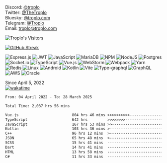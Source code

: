 Discord: <a href="https://discord.com/users/692259321907773460">@troplo</a><br>
Twitter: <a href="https://twitter.com/TheTroplo">@TheTroplo</a><br>
Bluesky: <a href="https://bsky.app/profile/troplo.com">@troplo.com</a><br>
Telegram: <a href="https://t.me/Troplo">@Troplo</a><br>
Email: <a href="mailto:troplo@troplo.com">troplo@troplo.com</a>

![Troplo's Visitors](https://visitor-badge.glitch.me/badge?page_id=Troplo&left_color=grey&right_color=blue)

[![GitHub Streak](https://github-readme-streak-stats.herokuapp.com/?user=Troplo&theme=dark)](https://git.io/streak-stats)

![Express.js](https://img.shields.io/badge/express.js-%23404d59.svg?style=for-the-badge&logo=express&logoColor=%2361DAFB)
![JWT](https://img.shields.io/badge/JWT-black?style=for-the-badge&logo=JSON%20web%20tokens)
![JavaScript](https://img.shields.io/badge/javascript-%23323330.svg?style=for-the-badge&logo=javascript&logoColor=%23F7DF1E)
![MariaDB](https://img.shields.io/badge/MariaDB-003545?style=for-the-badge&logo=mariadb&logoColor=white)
![NPM](https://img.shields.io/badge/NPM-%23000000.svg?style=for-the-badge&logo=npm&logoColor=white)
![NodeJS](https://img.shields.io/badge/node.js-6DA55F?style=for-the-badge&logo=node.js&logoColor=white)
![Postgres](https://img.shields.io/badge/postgres-%23316192.svg?style=for-the-badge&logo=postgresql&logoColor=white)
![Socket.io](https://img.shields.io/badge/Socket.io-black?style=for-the-badge&logo=socket.io&badgeColor=010101)
![TypeScript](https://img.shields.io/badge/typescript-%23007ACC.svg?style=for-the-badge&logo=typescript&logoColor=white)
![Vue.js](https://img.shields.io/badge/vuejs-%2335495e.svg?style=for-the-badge&logo=vuedotjs&logoColor=%234FC08D)
![WebStorm](https://img.shields.io/badge/webstorm-143?style=for-the-badge&logo=webstorm&logoColor=white&color=black)
![Webpack](https://img.shields.io/badge/webpack-%238DD6F9.svg?style=for-the-badge&logo=webpack&logoColor=black)
![Yarn](https://img.shields.io/badge/yarn-%232C8EBB.svg?style=for-the-badge&logo=yarn&logoColor=white)
![Redis](https://img.shields.io/badge/redis-%23DD0031.svg?style=for-the-badge&logo=redis&logoColor=white)
![Linux](https://img.shields.io/badge/Linux-FCC624?style=for-the-badge&logo=linux&logoColor=black)
![Android](https://img.shields.io/badge/Android-3DDC84?style=for-the-badge&logo=android&logoColor=3DDC84&color=black)
![Kotlin](https://img.shields.io/badge/kotlin-%237F52FF.svg?style=for-the-badge&logo=kotlin&logoColor=white)
![Vite](https://img.shields.io/badge/vite-%23646CFF.svg?style=for-the-badge&logo=vite&logoColor=white)
![Type-graphql](https://img.shields.io/badge/-TypeGraphQL-%23C04392?style=for-the-badge)
![GraphQL](https://img.shields.io/badge/-GraphQL-E10098?style=for-the-badge&logo=graphql&logoColor=white)
![AWS](https://img.shields.io/badge/AWS-%23FF9900.svg?style=for-the-badge&logo=amazon-aws&logoColor=white)
![Oracle](https://img.shields.io/badge/Oracle-F80000?style=for-the-badge&logo=oracle&logoColor=white)

Since April 5, 2022<br>[![wakatime](https://wakatime.com/badge/user/e5c39496-66c7-4025-bde6-d27a6433ed9b.svg)](https://wakatime.com/@e5c39496-66c7-4025-bde6-d27a6433ed9b)
<!--START_SECTION:waka-->

```txt
From: 04 April 2022 - To: 28 March 2025

Total Time: 2,037 hrs 56 mins

Vue.js                        804 hrs 46 mins >>>>>>>>>>---------------   39.49 %
TypeScript                    642 hrs         >>>>>>>>-----------------   31.50 %
JavaScript                    167 hrs 53 mins >>-----------------------   08.24 %
Kotlin                        103 hrs 36 mins >------------------------   05.08 %
C++                           96 hrs 12 mins  >------------------------   04.72 %
JSON                          65 hrs 48 mins  >------------------------   03.23 %
SCSS                          15 hrs 41 mins  -------------------------   00.77 %
Dart                          14 hrs 41 mins  -------------------------   00.72 %
HTML                          13 hrs 58 mins  -------------------------   00.69 %
C#                            11 hrs 33 mins  -------------------------   00.57 %
```

<!--END_SECTION:waka-->
<!--![Metrics](https://github.com/Troplo/Troplo/blob/main/github-metrics.svg)-->
